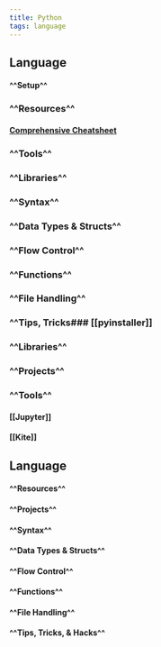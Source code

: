 ```yaml
---
title: Python
tags: language
---
```


## **Language**
#### ^^Setup^^
### ^^Resources^^
#### [Comprehensive Cheatsheet](https://github.com/gto76/python-cheatsheet)
### ^^Tools^^
### ^^Libraries^^
### ^^Syntax^^
### ^^Data Types & Structs^^
### ^^Flow Control^^
### ^^Functions^^
### ^^File Handling^^
### ^^Tips, Tricks### [[pyinstaller]]
### ^^Libraries^^
### ^^Projects^^
### ^^Tools^^
#### [[Jupyter]]
#### [[Kite]]
##
## **Language**
#### ^^Resources^^
#### ^^Projects^^
#### ^^Syntax^^
#### ^^Data Types & Structs^^
#### ^^Flow Control^^
#### ^^Functions^^
#### ^^File Handling^^
#### ^^Tips, Tricks, & Hacks^^